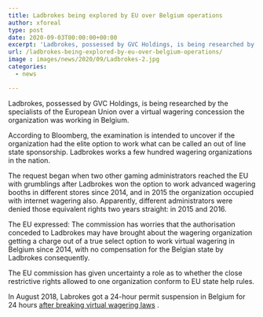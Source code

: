 ```yaml
---
title: Ladbrokes being explored by EU over Belgium operations
author: xforeal 
type: post
date: 2020-09-03T00:00:00+00:00
excerpt: 'Ladbrokes, possessed by GVC Holdings, is being researched by the specialists of the European Union over a virtual wagering concession the organization was working in Belgium '
url: /ladbrokes-being-explored-by-eu-over-belgium-operations/
image : images/news/2020/09/Ladbrokes-2.jpg
categories:
  - news

---
```

 

Ladbrokes, possessed by GVC Holdings, is being researched by the specialists of the European Union over a virtual wagering concession the organization was working in Belgium. 

According to Bloomberg, the examination is intended to uncover if the organization had the elite option to work what can be called an out of line state sponsorship. Ladbrokes works a few hundred wagering organizations in the nation. 

The request began when two other gaming administrators reached the EU with grumblings after Ladbrokes won the option to work advanced wagering booths in different stores since 2014, and in 2015 the organization occupied with internet wagering also. Apparently, different administrators were denied those equivalent rights two years straight: in 2015 and 2016. 

The EU expressed: The commission has worries that the authorisation conceded to Ladbrokes may have brought about the wagering organization getting a charge out of a true select option to work virtual wagering in Belgium since 2014, with no compensation for the Belgian state by Ladbrokes consequently. 

The EU commission has given uncertainty a role as to whether the close restrictive rights allowed to one organization conform to EU state help rules. 

In August 2018, Labrokes got a 24-hour permit suspension in Belgium for 24 hours [after breaking virtual wagering laws][1] .

 [1]: #